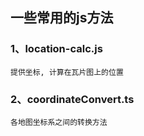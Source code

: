 ## 一些常用的js方法

### 1、location-calc.js
    提供坐标, 计算在瓦片图上的位置
### 2、coordinateConvert.ts
    各地图坐标系之间的转换方法